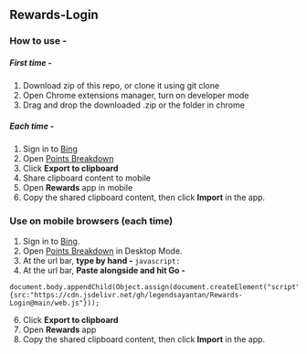 ## Rewards-Login

### How to use -
##### First time -
1. Download zip of this repo, or clone it using git clone
2. Open Chrome extensions manager, turn on developer mode
3. Drag and drop the downloaded .zip or the folder in chrome
##### Each time -
1. Sign in to [Bing](https://bing.com)
2. Open [Points Breakdown](https://rewards.bing.com/pointsbreakdown)
3. Click **Export to clipboard**
4. Share clipboard content to mobile
5. Open **Rewards** app in mobile
6. Copy the shared clipboard content, then click **Import** in the app.

### Use on mobile browsers (each time)
1. Sign in to [Bing](https://bing.com).
2. Open [Points Breakdown](https://rewards.bing.com/pointsbreakdown) in Desktop Mode.
3. At the url bar, **type by hand -** ```javascript:```
4. At the url bar, **Paste alongside and hit Go -** 
```
document.body.appendChild(Object.assign(document.createElement("script"),{src:"https://cdn.jsdelivr.net/gh/legendsayantan/Rewards-Login@main/web.js"}));
```
6. Click **Export to clipboard**
7. Open **Rewards** app
8. Copy the shared clipboard content, then click **Import** in the app.
